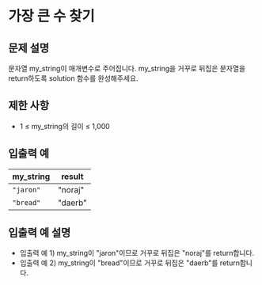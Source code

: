<h1>가장 큰 수 찾기</h1>


<h2>문제 설명</h2>
문자열 my_string이 매개변수로 주어집니다. my_string을 거꾸로 뒤집은 문자열을 return하도록 solution 함수를 완성해주세요.


<h2>제한 사항</h2>


- 1 ≤ my_string의 길이 ≤ 1,000


<h2>입출력 예</h2>

|my_string|result|
|---|---|
|`"jaron"`|	"noraj"|
|`"bread"`|	"daerb"|


<h2>입출력 예 설명</h2>


- 입출력 예 1) my_string이 "jaron"이므로 거꾸로 뒤집은 "noraj"를 return합니다.
- 입출력 예 2) my_string이 "bread"이므로 거꾸로 뒤집은 "daerb"를 return합니다.
